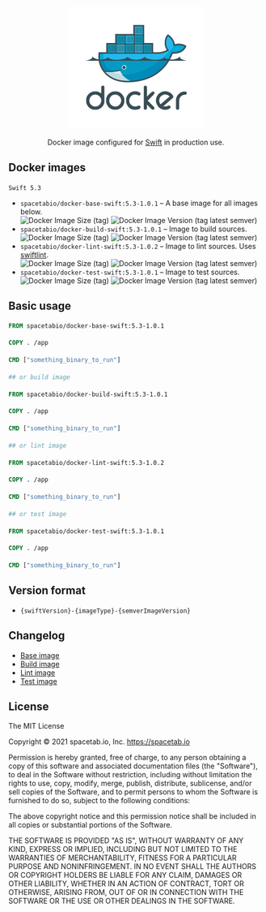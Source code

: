 <p align="center">
    <img src="https://raw.githubusercontent.com/docker-library/docs/c350af05d3fac7b5c3f6327ac82fe4d990d8729c/docker/logo.png" alt="Docker">
</p>

<p align="center">
Docker image configured for <a href="https://swift.org/">Swift</a> in production use.
</p>

## Docker images

`Swift 5.3`

* `spacetabio/docker-base-swift:5.3-1.0.1` – A base image for all images below. <br>
![Docker Image Size (tag)](https://img.shields.io/docker/image-size/spacetabio/docker-base-swift/5.3-1.0.0?style=flat-square)
![Docker Image Version (tag latest semver)](https://img.shields.io/docker/v/spacetabio/docker-base-swift/5.3-1.0.0?style=flat-square)
* `spacetabio/docker-build-swift:5.3-1.0.1` – Image to build sources. <br>
![Docker Image Size (tag)](https://img.shields.io/docker/image-size/spacetabio/docker-build-swift/5.3-1.0.0?style=flat-square)
![Docker Image Version (tag latest semver)](https://img.shields.io/docker/v/spacetabio/docker-build-swift/5.3-1.0.1?style=flat-square)
* `spacetabio/docker-lint-swift:5.3-1.0.2` – Image to lint sources. Uses [swiftlint](https://github.com/realm/SwiftLint). <br>
![Docker Image Size (tag)](https://img.shields.io/docker/image-size/spacetabio/docker-lint-swift/5.3-1.0.1?style=flat-square)
![Docker Image Version (tag latest semver)](https://img.shields.io/docker/v/spacetabio/docker-lint-swift/5.3-1.0.0?style=flat-square)
* `spacetabio/docker-test-swift:5.3-1.0.1` – Image to test sources. <br>
![Docker Image Size (tag)](https://img.shields.io/docker/image-size/spacetabio/docker-test-swift/5.3-1.0.0?style=flat-square)
![Docker Image Version (tag latest semver)](https://img.shields.io/docker/v/spacetabio/docker-test-swift/5.3-1.0.0?style=flat-square)

## Basic usage

```Dockerfile
FROM spacetabio/docker-base-swift:5.3-1.0.1

COPY . /app
 
CMD ["something_binary_to_run"]

## or build image

FROM spacetabio/docker-build-swift:5.3-1.0.1

COPY . /app
 
CMD ["something_binary_to_run"]

## or lint image

FROM spacetabio/docker-lint-swift:5.3-1.0.2

COPY . /app
 
CMD ["something_binary_to_run"]

## or test image

FROM spacetabio/docker-test-swift:5.3-1.0.1

COPY . /app
 
CMD ["something_binary_to_run"]
```

## Version format

* `{swiftVersion}-{imageType}-{semverImageVersion}`

## Changelog

* [Base image](base/CHANGELOG.md)
* [Build image](base/CHANGELOG.md)
* [Lint image](base/CHANGELOG.md)
* [Test image](base/CHANGELOG.md)

## License

The MIT License

Copyright © 2021 spacetab.io, Inc. https://spacetab.io

Permission is hereby granted, free of charge, to any person obtaining a copy
of this software and associated documentation files (the "Software"), to deal
in the Software without restriction, including without limitation the rights
to use, copy, modify, merge, publish, distribute, sublicense, and/or sell
copies of the Software, and to permit persons to whom the Software is
furnished to do so, subject to the following conditions:

The above copyright notice and this permission notice shall be included in
all copies or substantial portions of the Software.

THE SOFTWARE IS PROVIDED "AS IS", WITHOUT WARRANTY OF ANY KIND, EXPRESS OR
IMPLIED, INCLUDING BUT NOT LIMITED TO THE WARRANTIES OF MERCHANTABILITY,
FITNESS FOR A PARTICULAR PURPOSE AND NONINFRINGEMENT. IN NO EVENT SHALL THE
AUTHORS OR COPYRIGHT HOLDERS BE LIABLE FOR ANY CLAIM, DAMAGES OR OTHER
LIABILITY, WHETHER IN AN ACTION OF CONTRACT, TORT OR OTHERWISE, ARISING FROM,
OUT OF OR IN CONNECTION WITH THE SOFTWARE OR THE USE OR OTHER DEALINGS IN
THE SOFTWARE.
